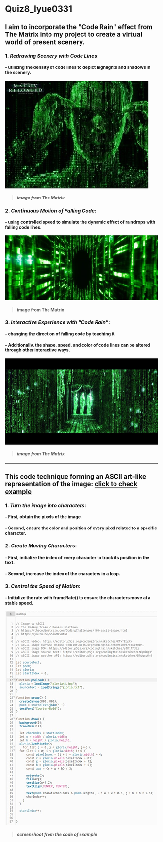 # Quiz8_lyue0331

## I aim to incorporate the **"Code Rain" effect from The Matrix** into my project to create a virtual world of present scenery.
### 1. *Redrawing Scenery with Code Lines*: 
#### - utilizing the **density of code lines** to depict highlights and shadows in the scenery.
![1](readmeImages/1.jpg)
> ##### image from The Matrix
### 2. *Continuous Motion of Falling Code*: 
#### - using **controlled speed** to simulate the dynamic effect of raindrops with falling code lines.
![3](readmeImages/3.jpg)
> #### image from The Matrix
### 3. *Interactive Experience with "Code Rain"*: 
#### - **changing the direction of falling code** by touching it. 
#### - Additionally, **the shape, speed, and color of code lines** can be altered through other interactive ways.
![4](readmeImages/4.jpg)
> ##### image from The Matrix


-----------------------------------------------------------------
## This code technique forming an ASCII art-like representation of the image: [click to check example](https://editor.p5js.org/codingtrain/sketches/LNBpdYQHP) 

### 1. *Turn the image into characters*:
#### - **First**, obtain the pixels of the image. 
#### - **Second**, ensure the color and position of every pixel related to a specific character.
### 2. *Create Moving Characters*:
#### - **First**, initialize the index of every character to track its position in the text. 
#### - **Second**, increase the index of the characters in a loop.
### 3. *Control the Speed of Motion*:
#### - Initialize the rate with frameRate() to ensure the characters move at a stable speed.
![5](readmeImages/5.jpg)
> ##### screenshoot from the code of example